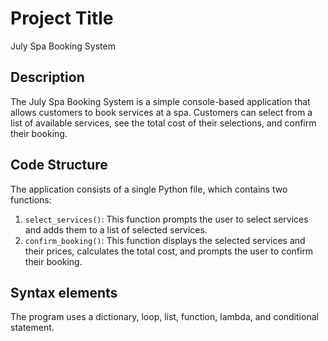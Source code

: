 # Project Title

July Spa Booking System

## Description

The July Spa Booking System is a simple console-based application that allows customers to book services at a spa. Customers can select from a list of available services, see the total cost of their selections, and confirm their booking.

## Code Structure

The application consists of a single Python file, which contains two functions:

1. `select_services()`: This function prompts the user to select services and adds them to a list of selected services.
2. `confirm_booking()`: This function displays the selected services and their prices, calculates the total cost, and prompts the user to confirm their booking.

## Syntax elements

The program uses a dictionary, loop, list, function, lambda, and conditional statement.
